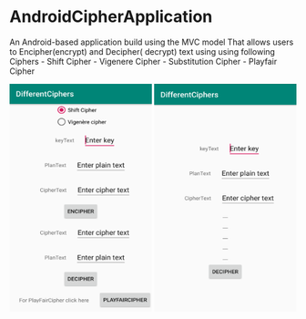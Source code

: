 # AndroidCipherApplication
An Android-based application build using the MVC model That allows users to Encipher(encrypt) and Decipher( decrypt) text using  using following Ciphers - Shift Cipher  - Vigenere Cipher  - Substitution Cipher  - Playfair Cipher


<img src="pictures/2.png" width=250 height=400 />


<img src="pictures/1.png" width=250 height=400 />







